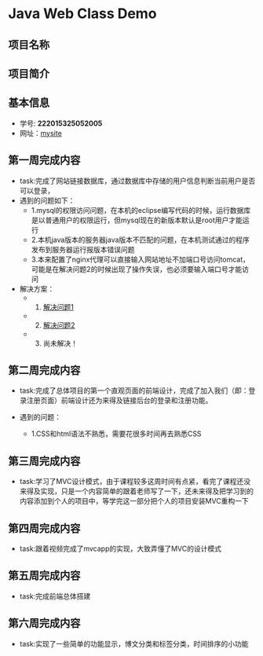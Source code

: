 # Java Web Class Demo


## 项目名称


## 项目简介


## 基本信息
- 学号: **222015325052005**
- 网址：[mysite](http://120.79.76.125:8080/Blog)

## 第一周完成内容
- task:完成了网站链接数据库，通过数据库中存储的用户信息判断当前用户是否可以登录，
- 遇到的问题如下：
	- 1.mysql的权限访问问题，在本机的eclipse编写代码的时候，运行数据库是以普通用户的权限运行，但mysql现在的新版本默认是root用户才能运行
	- 2.本机java版本的服务器java版本不匹配的问题，在本机测试通过的程序发布到服务器运行报版本错误问题
	- 3.本来配置了nginx代理可以直接输入网站地址不加端口号访问tomcat，可能是在解决问题2的时候出现了操作失误，也必须要输入端口号才能访问
- 解决方案：
	- 1. [解决问题1](https://blog.csdn.net/master_ning/article/details/83310600)
	- 2. [解决问题2](https://blog.csdn.net/qq_35793285/article/details/85775627)
	- 3. 尚未解决！

## 第二周完成内容
- task:完成了总体项目的第一个直观页面的前端设计，完成了加入我们（即：登录注册页面）前端设计还为来得及链接后台的登录和注册功能。

- 遇到的问题：
	- 1.CSS和html语法不熟悉，需要花很多时间再去熟悉CSS
## 第三周完成内容
- task:学习了MVC设计模式，由于课程较多这周时间有点紧，看完了课程还没来得及实现，只是一个内容简单的跟着老师写了一下，还未来得及把学习到的内容添加到个人的项目中，等学完这一部分把个人的项目安装MVC重构一下
## 第四周完成内容
- task:跟着视频完成了mvcapp的实现，大致弄懂了MVC的设计模式
## 第五周完成内容
- task:完成前端总体搭建
## 第六周完成内容
- task:实现了一些简单的功能显示，博文分类和标签分类，时间排序的小功能
